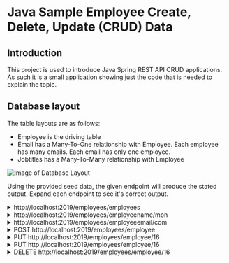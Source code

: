 # Java Sample Employee Create, Delete, Update (CRUD) Data

## Introduction

This project is used to introduce Java Spring REST API CRUD applications. As such it is a small application showing just the code that is needed to explain the topic.

## Database layout

The table layouts are as follows:

- Employee is the driving table
- Email has a Many-To-One relationship with Employee. Each employee has many emails. Each email has only one employee.
- Jobtitles has a Many-To-Many relationship with Employee

![Image of Database Layout](../sampleemps-db.png)

Using the provided seed data, the given endpoint will produce the stated output. Expand each endpoint to see it's correct output.

<details>
<summary>http://localhost:2019/employees/employees</summary>

```JSON
[
    {
        "jobtitles": [
            {
                "jobtitleid": 1,
                "title": "Big Boss"
            },
            {
                "jobtitleid": 2,
                "title": "Wizard"
            }
        ],
        "employeeid": 1,
        "name": "CINNAMON",
        "emails": [
            {
                "emailid": 1,
                "email": "hops@local.com"
            },
            {
                "emailid": 2,
                "email": "bunny@hoppin.local"
            }
        ]
    },
    {
        "jobtitles": [
            {
                "jobtitleid": 2,
                "title": "Wizard"
            }
        ],
        "employeeid": 2,
        "name": "BARNBARN",
        "emails": [
            {
                "emailid": 3,
                "email": "barnbarn@local.com"
            }
        ]
    },
    {
        "jobtitles": [],
        "employeeid": 3,
        "name": "JOHN",
        "emails": []
    }
]
```

</details>

<details>
<summary>http://localhost:2019/employees/employeename/mon</summary>

```JSON
[
    {
        "jobtitles": [
            {
                "jobtitleid": 1,
                "title": "Big Boss"
            },
            {
                "jobtitleid": 2,
                "title": "Wizard"
            }
        ],
        "employeeid": 1,
        "name": "CINNAMON",
        "emails": [
            {
                "emailid": 1,
                "email": "hops@local.com"
            },
            {
                "emailid": 2,
                "email": "bunny@hoppin.local"
            }
        ]
    }
]
```

</details>

<details>
<summary>http://localhost:2019/employees/employeeemail/com</summary>

```JSON
[
    {
        "jobtitles": [
            {
                "jobtitleid": 1,
                "title": "Big Boss"
            },
            {
                "jobtitleid": 2,
                "title": "Wizard"
            }
        ],
        "employeeid": 1,
        "name": "CINNAMON",
        "emails": [
            {
                "emailid": 1,
                "email": "hops@local.com"
            },
            {
                "emailid": 2,
                "email": "bunny@hoppin.local"
            }
        ]
    },
    {
        "jobtitles": [
            {
                "jobtitleid": 2,
                "title": "Wizard"
            }
        ],
        "employeeid": 2,
        "name": "BARNBARN",
        "emails": [
            {
                "emailid": 3,
                "email": "barnbarn@local.com"
            }
        ]
    }
]
```

</details>

<details>
<summary>POST http://localhost:2019/employees/employee</summary>

DATA

```JSON
{
    "jobtitles": [
        {
            "jobtitleid": 2,
            "title": "Wizard"
        }
    ],
    "name": "Mojo",
    "salary": 100000.00,
    "emails": [
        {
            "email": "mojo@local.com"
        },
        {
            "email": "corgi@home.local"
        }
    ]
}
```

OUTPUT

```TEXT
Location Header: http://localhost:2019/employees/employee/573
STATUS 201 Created
```

</details>

<details>
<summary>PUT http://localhost:2019/employees/employee/16</summary>

DATA

```JSON
{
    "name": "Corgie",
    "salary": 80000.00,
            "jobtitles": [
            {
                "jobtitleid": 1,
                "title": "Big Boss"
            },
            {
                "jobtitleid": 2,
                "title": "Wizard"
            }
        ],
        "emails": [
            {
                "emailid": 4,
                "email": "hops@local.com"
            },
            {
                "emailid": 5,
                "email": "bunny@hoppin.local"
            }
        ]
    },

}
```

OUTPUT

```TEXT
STATUS 200 OK
```

</details>

<details>
<summary>PUT http://localhost:2019/employees/employee/16</summary>

DATA

```JSON
{
    "salary": 100000.00
}
```

OUTPUT

```TEXT
STATUS 200 OK
```

</details>

<details>
<summary>DELETE http://localhost:2019/employees/employee/16</summary>

OUTPUT

```TEXT
STATUS 200 OK
```

</details>
